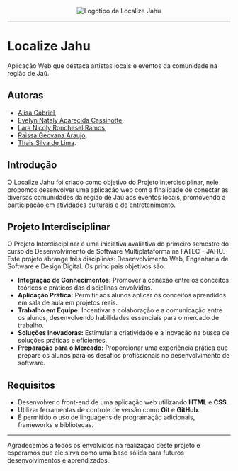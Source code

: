 <div align="center">
  
![Logotipo da Localize Jahu](https://github.com/Localize-Jahu/Localize-Jahu.github.io/blob/main/assets/images/logo_4C4452.png)

</div>

- - -
# Localize Jahu
Aplicação Web que destaca artistas locais e eventos da comunidade na região de Jaú.

## Autoras
- [Alisa Gabriel](https://github.com/AlissaGabriel), 
- [Evelyn Nataly Aparecida Cassinotte](https://github.com/Evelyn-Cass),
- [Lara Nicoly Ronchesel Ramos](https://github.com/llnick),
- [Raissa Geovana Araujo](https://github.com/raissaaraujo1),
- [Thais Silva de Lima](https://github.com/Thaislima96).

## Introdução

O Localize Jahu foi criado como objetivo do Projeto interdisciplinar, nele propomos desenvolver uma aplicação web com a finalidade de conectar as diversas comunidades da região de Jaú aos eventos locais, promovendo a participação em atividades culturais e de entretenimento.

## Projeto Interdisciplinar

O Projeto Interdisciplinar é uma iniciativa avaliativa do primeiro semestre do curso de Desenvolvimento de Software Multiplataforma na FATEC - JAHU. Este projeto abrange três disciplinas: Desenvolvimento Web, Engenharia de Software e Design Digital. Os principais objetivos são:

- **Integração de Conhecimentos:** Promover a conexão entre os conceitos teóricos e práticos das disciplinas envolvidas.
- **Aplicação Prática:** Permitir aos alunos aplicar os conceitos aprendidos em sala de aula em projetos reais.
- **Trabalho em Equipe:** Incentivar a colaboração e a comunicação entre os alunos, desenvolvendo habilidades essenciais para o mercado de trabalho.
- **Soluções Inovadoras:** Estimular a criatividade e a inovação na busca de soluções práticas e eficientes.
- **Preparação para o Mercado:** Proporcionar uma experiência prática que prepare os alunos para os desafios profissionais no desenvolvimento de software.

## Requisitos

- Desenvolver o front-end de uma aplicação web utilizando **HTML** e **CSS**.
- Utilizar ferramentas de controle de versão como **Git** e **GitHub**.
- É permitido o uso de linguagens de programação adicionais, frameworks e bibliotecas.

- - -

Agradecemos a todos os envolvidos na realização deste projeto e esperamos que ele sirva como uma base sólida para futuros desenvolvimentos e aprendizados.
